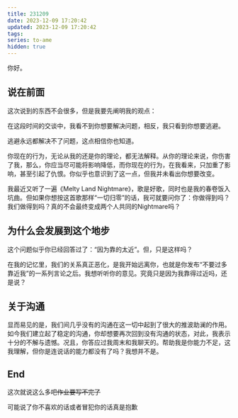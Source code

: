 ```yaml
---
title: 231209
date: 2023-12-09 17:20:42
updated: 2023-12-09 17:20:42
tags:
series: to-ame
hidden: true
---
```

你好。

## 说在前面

这次说到的东西不会很多，但是我要先阐明我的观点：

在这段时间的交谈中，我看不到你想要解决问题，相反，我只看到你想要逃避。

逃避永远都解决不了问题，这点相信你也知道。

你现在的行为，无论从我的还是你的理论，都无法解释。从你的理论来说，你伤害了我，那么，你应当尽可能将影响降低，而你现在的行为，在我看来，只加重了影响，甚至引起了仇恨。你似乎也意识到了这一点，但我并未看出你想要改变。

我最近又听了一遍《Melty Land Nightmare》，歌是好歌，同时也是我的春卷饭入坑曲。但如果你想按这首歌那样“一切归零”的话，我可就要问你了：你做得到吗？我们做得到吗？真的不会最终变成两个人共同的Nightmare吗？

## 为什么会发展到这个地步

这个问题似乎你已经回答过了：“因为靠的太近”。但，只是这样吗？

在我的记忆里，我们的关系真正恶化，是我开始远离你，也就是你发布“不要过多靠近我”的一系列言论之后。我想听听你的意见。究竟只是因为我靠得过近吗，还是说？

## 关于沟通

显而易见的是，我们间几乎没有的沟通在这一切中起到了很大的推波助澜的作用。如今我们建立起了稳定的沟通，你却想要再次回到没有沟通的状态，对此，我表示十分的不解与遗憾。况且，你答应过我周末和我聊天的。帮助我是你能力不足，这我理解，但你是连说话的能力都没有了吗？我想并不是。

## End

这次就说这么多吧~~作业要写不完了~~

可能说了你不喜欢的话或者冒犯你的话真是抱歉